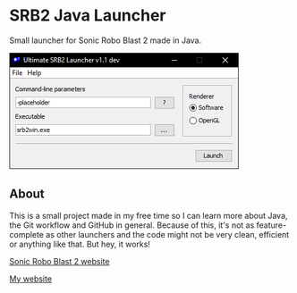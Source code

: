 # SRB2 Java Launcher
Small launcher for Sonic Robo Blast 2 made in Java.

![Launcher main window](/src/Resources/currentversion.png)


## About
This is a small project made in my free time so I can learn more about Java, the Git workflow and GitHub in general. 
Because of this, it's not as feature-complete as other launchers and the code might not be very clean, efficient or anything like that. But hey, it works!

[Sonic Robo Blast 2 website](https://srb2.org/)

[My website](https://sites.google.com/view/thatawesomeguy173web/)

